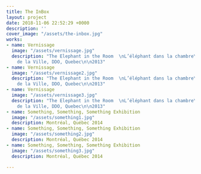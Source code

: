 ```yaml
---
title: The InBox
layout: project
date: 2018-11-06 22:52:29 +0000
description: ''
cover_image: "/assets/the-inbox.jpg"
works:
- name: Vernissage
  image: "/assets/vernissage.jpg"
  description: "The Elephant in the Room  \nL’éléphant dans la chambre\n\nGalerie
    de la Ville, DDO, Quebec\n\n2013"
- name: Vernissage
  image: "/assets/vernissage2.jpg"
  description: "The Elephant in the Room  \nL’éléphant dans la chambre\n\nGalerie
    de la Ville, DDO, Quebec\n\n2013"
- name: Vernissage
  image: "/assets/vernissage3.jpg"
  description: "The Elephant in the Room  \nL’éléphant dans la chambre\n\nGalerie
    de la Ville, DDO, Quebec\n\n2013"
- name: Something, Something, Something Exhibition
  image: "/assets/something1.jpg"
  description: Montréal, Québec 2014
- name: Something, Something, Something Exhibition
  image: "/assets/something2.jpg"
  description: Montréal, Québec 2014
- name: Something, Something, Something Exhibition
  image: "/assets/something3.jpg"
  description: Montréal, Québec 2014

---
```

